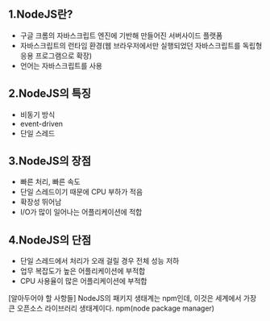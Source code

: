 1.NodeJS란?
- 
- 구글 크롬의 자바스크립트 엔진에 기반해 만들어진 서버사이드 플랫폼
- 자바스크립트의 런타임 환경(웹 브라우저에서만 실행되었던 자바스크립트를 독립형 응용 프로그램으로 확장)
- 언어는 자바스크립트를 사용

2.NodeJS의 특징
- 
- 비동기 방식
- event-driven
- 단일 스레드

3.NodeJS의 장점
-
- 빠른 처리, 빠른 속도
- 단일 스레드이기 때문에 CPU 부하가 적음
- 확장성 뛰어남
- I/O가 많이 일어나는 어플리케이션에 적합

4.NodeJS의 단점
-
- 단일 스레드에서 처리가 오래 걸릴 경우 전체 성능 저하
- 업무 복잡도가 높은 어플리케이션에 부적합
- CPU 사용율이 많은 어플리케이션에 부적합


[알아두어야 할 사항들]
NodeJS의 패키지 생태계는 npm인데, 이것은 세계에서 가장 큰 오픈소스 라이브러리 생태계이다.
npm(node package manager)
